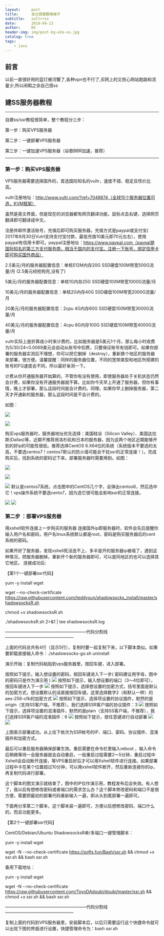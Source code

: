 ```yaml
---
layout:     post
title:      自己搭建翻墙梯子
subtitle:   vultr+ss 
date:       2018-04-13
author:     RX
header-img: img/post-bg-e2e-ux.jpg
catalog: true
tags:
    - java
---
```



##  前言

以前一直很好用的蓝灯被河蟹了,各种vpn也不行了,买网上的又担心网站跑路和流量少,所以闲暇之余自己搭ss

## 建SS服务器教程
---
自建ss/ssr教程很简单，整个教程分三步：

第一步：购买VPS服务器

第二步：一键部署VPS服务器

第三步：一键加速VPS服务器（谷歌BBR加速，推荐）

---

### 第一步：购买VPS服务器
VPS服务器需要选择国外的，首选国际知名的vultr，速度不错、稳定且性价比高。

vultr注册地址：http://www.vultr.com/?ref=7048874（全球15个服务器位置可选，KVM框架）

虽然是英文界面，但是现在的浏览器都有网页翻译功能，鼠标点击右键，选择网页翻译即可翻译成中文。

注册并邮件激活账号，充值后即可购买服务器。充值方式是paypal或支付宝( 2017年8月30日Vutrl支持支付宝付款，最低充值10美元即70元左右），使用paypal有信用卡即可。paypal注册地址：https://www.paypal.com（paypal是国际知名的第三方支付服务商，相当于国内的支付宝。注册一下账号，绑定信用卡即可购买国外商品）

2.5美元/月的服务器配置信息：单核512M内存20G SSD硬盘100M带宽500G流量/月 (2.5美元经抢购完,没有了)

5美元/月的服务器配置信息：单核1G内存25G SSD硬盘100M带宽1000G流量/月

10美元/月的服务器配置信息：单核2G内存40G SSD硬盘100M带宽2000G流量/月

20美元/月的服务器配置信息：2cpu 4G内存60G SSD硬盘100M带宽3000G流量/月

40美元/月的服务器配置信息：4cpu 8G内存100G SSD硬盘100M带宽4000G流量/月

vultr实际上是折算成小时来计费的，比如服务器是5美元1个月，那么每小时收费为5/30/24=0.0069美元会自动从账号中扣费，只要保证账号有钱即可。如果你部署的服务器实测后不理想，你可以把它删掉（destroy），重新换个地区的服务器来部署，很方便。温馨提醒：同样的服务器位置，不同的宽带类型和地区所搭建的账号的FQ速度会不同，所以最好亲测一下。

计费从你开通服务器开始算的，不管你有没有使用，即使服务器处于关机状态仍然会计费，如果你没有开通服务器就不算。比如你今天早上开通了服务器，但你有事情，晚上才部署，那么这段时间是会计费的。同理，如果你早上删掉服务器，第二天才开通新的服务器，那么这段时间是不会计费的。

如图：

![](https://github.com/renxin988/renxin988.github.io/blob/master/javaimage/pp100.png?raw=true)

![](https://github.com/renxin988/renxin988.github.io/blob/master/javaimage/pp101.png?raw=true)

购买vps服务器时，服务器地址优先选择：美国硅谷（Silicon Valley）、美国达拉斯(Dallas)等，近期不推荐用洛杉矶和日本的服务器，因为这两个地区近期能够开到的好ip的可能性很低。推荐选择CentOS 6.X64位的系统（系统版本不要选的太高，不要选centos7！centos7默认的防火墙可能会干扰ssr的正常连接！）。完成购买后，找到系统的密码记下来，部署服务器时需要用到。如图：

![](https://github.com/renxin988/renxin988.github.io/blob/master/javaimage/pac%E6%95%99%E7%A8%8B01.png?raw=true)

![](https://github.com/renxin988/renxin988.github.io/blob/master/javaimage/pac%E6%95%99%E7%A8%8B02.png?raw=true)

![](https://github.com/renxin988/renxin988.github.io/blob/master/javaimage/pac%E6%95%99%E7%A8%8B04.png?raw=true)
默认是centos7系统，点击图中的CentOS几个字，会弹出centos6，然后选中它！vps操作系统不要选cento7，因为选它很可能会影响ssr的正常连接。

![](https://github.com/renxin988/renxin988.github.io/blob/master/javaimage/pac%E6%95%99%E7%A8%8B05.png?raw=true)
![](https://github.com/renxin988/renxin988.github.io/blob/master/javaimage/pac%E6%95%99%E7%A8%8B06.png?raw=true)

### 第二步 ：部署VPS服务器
用xshell软件连接上一步购买的服务器
连接国外ip即服务器时，软件会先后提醒你输入用户名和密码，用户名linux系统默认都是root，密码是购买服务器后的cent系统的密码。

如果开好了服务器，发现xshell死活连不上，多半是开的服务器ip被墙了，遇到这种情况，把服务器删掉，重新开个新的服务器即可，可以是同地区的也可以选择其它地区。
连接成功后:

【第1个一键部署ssr代码】

yum -y install wget

wget --no-check-certificate https://raw.githubusercontent.com/teddysun/shadowsocks_install/master/shadowsocksR.sh

chmod +x shadowsocksR.sh

./shadowsocksR.sh 2>&1 | tee shadowsocksR.log

———————————————————代码分割线————————————————

上面的代码总共有4行（显示5行），复制时要一起复制下来，以下脚本类似。如果要卸载直接输入命令：./shadowsocks-go.sh uninstall

演示开始：复制代码粘贴到vps服务器里，按回车键，进入部署。

按照如下提示，输入想设置的密码，按回车键进入下一步( 密码建议用字母，图中的密码只是作为演示用 )
![](https://github.com/renxin988/renxin988.github.io/blob/master/javaimage/1.png?raw=true)
按照如下提示，输入想设置的端口（3～4位即可），按回车键进入下一步
![](https://github.com/renxin988/renxin988.github.io/blob/master/javaimage/2.png?raw=true)
按照如下提示，选择想设置的加密方式，括号里面是默认的加密方式，想设置默认的话直接按回车键。这里选择数字2（和默认一样）的aes-256-cfb的加密方式
![](https://github.com/renxin988/renxin988.github.io/blob/master/javaimage/3.png?raw=true)
按照如下提示，选择项设置的协议插件，默然的是origin（支持SS客户端，不推荐），我们选择SSR客户端的协议插件：3
![](https://github.com/renxin988/renxin988.github.io/blob/master/javaimage/4.png?raw=true)
按照如下提示，选择项设置的混淆插件，默然的是plain（支持SS客户端，不推荐），我们选择SSR客户端的混淆插件：6
![](https://github.com/renxin988/renxin988.github.io/blob/master/javaimage/5.png?raw=true)
按照如下提示，按任意键进行自动部署
![](https://github.com/renxin988/renxin988.github.io/blob/master/javaimage/6.png?raw=true)
![](https://github.com/renxin988/renxin988.github.io/blob/master/javaimage/7.png?raw=true)

上图表示部署成功。从上往下依次为SSR帐号​​的IP、端口、密码、协议插件、混淆插件和加密方式。

最后可以重启服务器确保部署生效。重启需要在命令栏里输入reboot ，输入命令后稍微等待一会服务器就会自动重启，一般重启过程需要2～5分钟，重启过程中Xshell会自动断开连接，等VPS重启好后才可以用Xshell软件进行连接。如果部署过程中卡在某个位置超过10分钟，可以用xshell软件断开，然后重新连接你的ip，再复制代码进行部署。

这个脚本的图文演示就结束了，图中的IP仅作演示用，教程发布后会失效。有人想了，我以后有想修改密码或者端口的需求怎么办？这个脚本修改密码和端口不是很方便，需要把最初的部署代码重新输入一遍，即从头到尾部署一遍即可。

下面再分享第二个脚本，这个脚本装一遍即可，方便以后想修改密码、端口什么的，而且功能更多。

【第2个一键部署ssr代码】

CentOS/Debian/Ubuntu ShadowsocksR单/多端口一键管理脚本：

yum -y install wget

wget -N --no-check-certificate https://softs.fun/Bash/ssr.sh && chmod +x ssr.sh && bash ssr.sh

备用下载地址：

yum -y install wget

wget -N --no-check-certificate https://raw.githubusercontent.com/ToyoDAdoubi/doubi/master/ssr.sh && chmod +x ssr.sh && bash ssr.sh

———————————————————代码分割线————————————————

复制上面的代码到VPS服务器里，安装脚本后，以后只需要运行这个快捷命令就可以出现下图的界面进行设置，快捷管理命令为：bash ssr.sh
